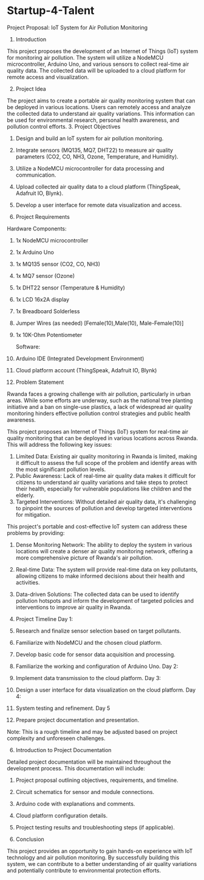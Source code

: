 # Startup-4-Talent

Project Proposal: IoT System for Air Pollution Monitoring 

1.	Introduction 

This project proposes the development of an Internet of Things (IoT) system for monitoring air pollution. The system will utilize a NodeMCU microcontroller, Arduino Uno, and various sensors to collect real-time air quality data. The collected data will be uploaded to a cloud platform for remote access and visualization. 

2.	Project Idea 

The project aims to create a portable air quality monitoring system that can be deployed in various locations. Users can remotely access and analyze the collected data to understand air quality variations. This information can be used for environmental research, personal health awareness, and pollution control efforts. 
3.  Project Objectives 
1.	Design and build an IoT system for air pollution monitoring.
2.	Integrate sensors (MQ135, MQ7, DHT22) to measure air quality parameters (CO2, CO, NH3, Ozone, Temperature, and Humidity). 
3.	Utilize a NodeMCU microcontroller for data processing and communication.
4.	Upload collected air quality data to a cloud platform (ThingSpeak, Adafruit IO, Blynk).
5.	 Develop a user interface for remote data visualization and access. 

4.  Project Requirements

   Hardware Components:

1.	1x NodeMCU microcontroller 
2.	1x Arduino Uno 
3.	1x MQ135 sensor (CO2, CO, NH3) 
4.	1x MQ7 sensor (Ozone) 
5.	1x DHT22 sensor (Temperature & Humidity) 
6.	1x LCD 16x2A display 
7.	1x Breadboard Solderless 
8.	Jumper Wires (as needed) [Female(10),Male(10), Male-Female(10)]
9.	1x 10K-Ohm Potentiometer 

    Software: 

1. Arduino IDE (Integrated Development Environment) 
2. Cloud platform account (ThingSpeak, Adafruit IO, Blynk)


5. Problem Statement
   
Rwanda faces a growing challenge with air pollution, particularly in urban areas. While some efforts are underway, such as the national tree planting initiative and a ban on single-use plastics, a lack of widespread air quality monitoring hinders effective pollution control strategies and public health awareness.

This project proposes an Internet of Things (IoT) system for real-time air quality monitoring that can be deployed in various locations across Rwanda. This will address the following key issues:

1. Limited Data: Existing air quality monitoring in Rwanda is limited, making it difficult to assess the full scope of the problem and identify areas with the most significant pollution levels.
2. Public Awareness: Lack of real-time air quality data makes it difficult for citizens to understand air quality variations and take steps to protect their health, especially for vulnerable populations like children and the elderly.
3. Targeted Interventions: Without detailed air quality data, it's challenging to pinpoint the sources of pollution and develop targeted interventions for mitigation.

This project's portable and cost-effective IoT system can address these problems by providing:

1.  Dense Monitoring Network: The ability to deploy the system in various locations will create a denser air quality monitoring network, offering a more comprehensive picture of Rwanda's air pollution.
2.  Real-time Data: The system will provide real-time data on key pollutants, allowing citizens to make informed decisions about their health and activities.
3.  Data-driven Solutions: The collected data can be used to identify pollution hotspots and inform the development of targeted policies and interventions to improve air quality in Rwanda.

5.  Project Timeline 
Day 1:
1. Research and finalize sensor selection based on target pollutants. 
2. Familiarize with NodeMCU and the chosen cloud platform. 
3. Develop basic code for sensor data acquisition and processing. 
4. Familiarize the working and configuration of Arduino Uno.
Day 2: 
1. Implement data transmission to the cloud platform. 
Day 3: 
1.	Design a user interface for data visualization on the cloud platform. 
Day 4: 
1.	System testing and refinement. 
       Day 5
1. Prepare project documentation and presentation. 

Note: This is a rough timeline and may be adjusted based on project complexity and unforeseen challenges. 

6.  Introduction to Project Documentation 

Detailed project documentation will be maintained throughout the development process. This documentation will include: 
1. Project proposal outlining objectives, requirements, and timeline. 
2. Circuit schematics for sensor and module connections. 
3. Arduino code with explanations and comments. 
4. Cloud platform configuration details. 
5. Project testing results and troubleshooting steps (if applicable). 

 7.  Conclusion 

This project provides an opportunity to gain hands-on experience with IoT technology and air pollution monitoring. By successfully building this system, we can contribute to a better understanding of air quality variations and potentially contribute to environmental protection efforts.
